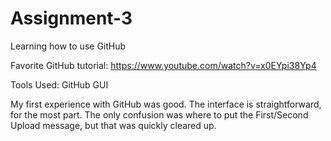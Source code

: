 # Assignment-3

Learning how to use GitHub

Favorite GitHub tutorial: https://www.youtube.com/watch?v=x0EYpi38Yp4

Tools Used: GitHub GUI

My first experience with GitHub was good. The interface is straightforward, for the most part.
The only confusion was where to put the First/Second Upload message, but that was quickly cleared up.
